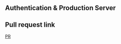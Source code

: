 ## Authentication & Production Server

## Pull request link
[PR](https://github.com/ahmadalrasheed/drf-auth/pull/1)
